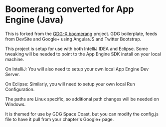 Boomerang converted for App Engine (Java)
==============================
This is forked from the [GDG-X boomerang] project.
GDG boilerplate, feeds from DevSite and Google+ using AngularJS and Twitter Bootstrap.

This project is setup for use with both IntelliJ IDEA and Eclipse. Some tweaking will be needed to point to the App Engine SDK install on your local machine. 

On IntelliJ:
You will also need to setup your own local App Engine Dev Server.

On Eclipse:
Similarly, you will need to setup your own local Run Configuration.

The paths are Linux specific, so additional path changes will be needed on Windows.

It is themed for use by GDG Space Coast, but you can modify the config.js file to have it pull from your chapter's Google+ page.


[GDG-X boomerang]: https://github.com/gdg-x/boomerang
